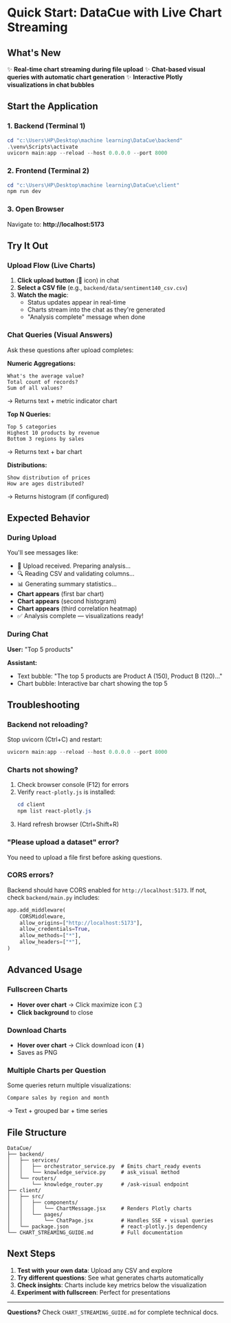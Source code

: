 # Quick Start: DataCue with Live Chart Streaming

## What's New

✨ **Real-time chart streaming during file upload**
✨ **Chat-based visual queries with automatic chart generation**
✨ **Interactive Plotly visualizations in chat bubbles**

## Start the Application

### 1. Backend (Terminal 1)

```powershell
cd "c:\Users\HP\Desktop\machine learning\DataCue\backend"
.\venv\Scripts\activate
uvicorn main:app --reload --host 0.0.0.0 --port 8000
```

### 2. Frontend (Terminal 2)

```powershell
cd "c:\Users\HP\Desktop\machine learning\DataCue\client"
npm run dev
```

### 3. Open Browser

Navigate to: **http://localhost:5173**

## Try It Out

### Upload Flow (Live Charts)

1. **Click upload button** (📎 icon) in chat
2. **Select a CSV file** (e.g., `backend/data/sentiment140_csv.csv`)
3. **Watch the magic**:
   - Status updates appear in real-time
   - Charts stream into the chat as they're generated
   - "Analysis complete" message when done

### Chat Queries (Visual Answers)

Ask these questions after upload completes:

**Numeric Aggregations:**

```
What's the average value?
Total count of records?
Sum of all values?
```

→ Returns text + metric indicator chart

**Top N Queries:**

```
Top 5 categories
Highest 10 products by revenue
Bottom 3 regions by sales
```

→ Returns text + bar chart

**Distributions:**

```
Show distribution of prices
How are ages distributed?
```

→ Returns histogram (if configured)

## Expected Behavior

### During Upload

You'll see messages like:

- 📁 Upload received. Preparing analysis…
- 🔍 Reading CSV and validating columns…
- 📊 Generating summary statistics…
- **Chart appears** (first bar chart)
- **Chart appears** (second histogram)
- **Chart appears** (third correlation heatmap)
- ✅ Analysis complete — visualizations ready!

### During Chat

**User:** "Top 5 products"

**Assistant:**

- Text bubble: "The top 5 products are Product A (150), Product B (120)..."
- Chart bubble: Interactive bar chart showing the top 5

## Troubleshooting

### Backend not reloading?

Stop uvicorn (Ctrl+C) and restart:

```powershell
uvicorn main:app --reload --host 0.0.0.0 --port 8000
```

### Charts not showing?

1. Check browser console (F12) for errors
2. Verify `react-plotly.js` is installed:
   ```powershell
   cd client
   npm list react-plotly.js
   ```
3. Hard refresh browser (Ctrl+Shift+R)

### "Please upload a dataset" error?

You need to upload a file first before asking questions.

### CORS errors?

Backend should have CORS enabled for `http://localhost:5173`. If not, check `backend/main.py` includes:

```python
app.add_middleware(
    CORSMiddleware,
    allow_origins=["http://localhost:5173"],
    allow_credentials=True,
    allow_methods=["*"],
    allow_headers=["*"],
)
```

## Advanced Usage

### Fullscreen Charts

- **Hover over chart** → Click maximize icon (⛶)
- **Click background** to close

### Download Charts

- **Hover over chart** → Click download icon (⬇)
- Saves as PNG

### Multiple Charts per Question

Some queries return multiple visualizations:

```
Compare sales by region and month
```

→ Text + grouped bar + time series

## File Structure

```
DataCue/
├── backend/
│   ├── services/
│   │   ├── orchestrator_service.py  # Emits chart_ready events
│   │   └── knowledge_service.py     # ask_visual method
│   └── routers/
│       └── knowledge_router.py      # /ask-visual endpoint
├── client/
│   ├── src/
│   │   ├── components/
│   │   │   └── ChartMessage.jsx     # Renders Plotly charts
│   │   └── pages/
│   │       └── ChatPage.jsx         # Handles SSE + visual queries
│   └── package.json                 # react-plotly.js dependency
└── CHART_STREAMING_GUIDE.md         # Full documentation
```

## Next Steps

1. **Test with your own data**: Upload any CSV and explore
2. **Try different questions**: See what generates charts automatically
3. **Check insights**: Charts include key metrics below the visualization
4. **Experiment with fullscreen**: Perfect for presentations

---

**Questions?** Check `CHART_STREAMING_GUIDE.md` for complete technical docs.
